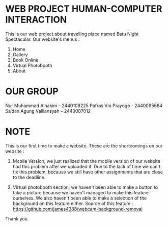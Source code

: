 # WEB PROJECT HUMAN-COMPUTER INTERACTION

This is our web project about travelling place named Batu Night Spectacular. Our website's menus : 
1. Home
2. Gallery
3. Book Online
4. Virtual Photobooth
5. About

# OUR GROUP

Nur Muhammad Alhakim – 2440108225
Pafras Vio Prayogo - 2440095664
Sa’dan Agung Valliansyah – 2440087012

# NOTE

This is our first time to make a website. These are the shortcomings on our website :

1. Mobile Version, we just realized that the mobile version of our website had this problem after we uploaded it.
   Due to the lack of time we can't fix this problem, because we still have other assignments that are close to the deadline.

2. Virtual photobooth section, we haven't been able to make a button to take a picture because we haven't managed to make this feature ourselves.
   We also haven't been able to make a selection of the background on this feature either.
   Source of this feature : https://github.com/james4388/webcam-background-removal

Thank you.
